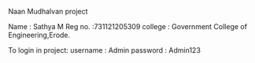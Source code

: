 
Naan Mudhalvan project

Name : Sathya M
Reg no. :731121205309
college : Government College of Engineering,Erode.

To login in project:
username : Admin
password : Admin123
